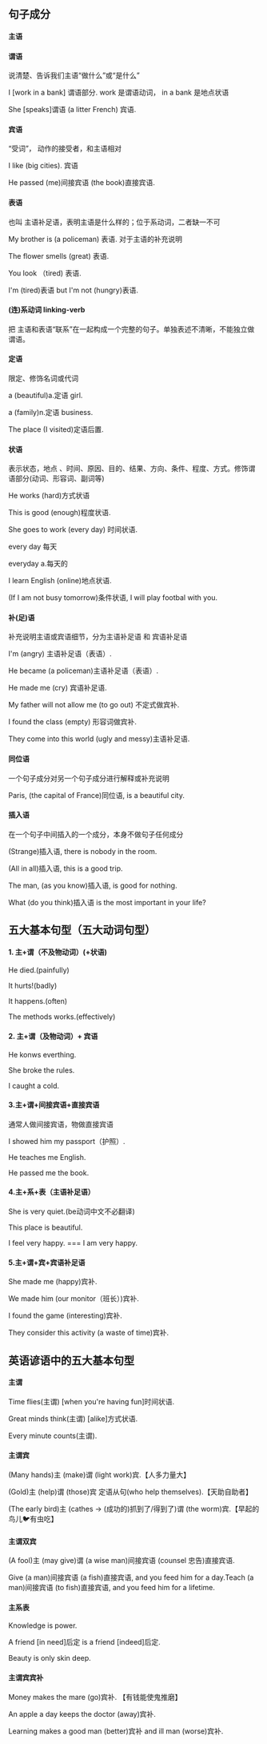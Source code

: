 ## 句子成分

#### 主语


#### 谓语

说清楚、告诉我们主语“做什么”或“是什么”

I [work in a bank] 谓语部分. work 是谓语动词， in a bank  是地点状语

She [speaks]谓语 (a litter French) 宾语.

#### 宾语

“受词”， 动作的接受者，和主语相对

I like (big cities). 宾语

He passed (me)间接宾语 (the book)直接宾语.

#### 表语

也叫 主语补足语，表明主语是什么样的；位于系动词，二者缺一不可

My brother is (a policeman) 表语. 对于主语的补充说明

The flower smells (great) 表语.

You look （tired) 表语.  

I'm (tired)表语 but I'm not (hungry)表语.

####  (连)系动词 linking-verb

把 主语和表语“联系”在一起构成一个完整的句子。单独表述不清晰，不能独立做谓语。

#### 定语

限定、修饰名词或代词

a (beautiful)a.定语 girl.

a (family)n.定语 business.

The place (I visited)定语后置.

#### 状语

表示状态，地点 、时间、原因、目的、结果、方向、条件、程度、方式。修饰谓语部分(动词、形容词、副词等)

He works (hard)方式状语

This is good (enough)程度状语.

She goes to work (every day) 时间状语.

every day 每天

everyday a.每天的

I learn English (online)地点状语.

(If I am not busy tomorrow)条件状语, I will play footbal with you.

#### 补(足)语

补充说明主语或宾语细节，分为主语补足语 和 宾语补足语

I'm (angry) 主语补足语（表语）.

He became (a policeman)主语补足语（表语）.

He made me (cry) 宾语补足语.

My father will not allow me (to go out) 不定式做宾补.

I found the class (empty) 形容词做宾补.

They come into this world (ugly and messy)主语补足语.

#### 同位语

一个句子成分对另一个句子成分进行解释或补充说明

Paris, (the capital of France)同位语, is a beautiful city.

#### 插入语

在一个句子中间插入的一个成分，本身不做句子任何成分

(Strange)插入语, there is nobody in the room.

(All in all)插入语, this is a good trip.

The man, (as you know)插入语, is good for nothing.

What (do you think)插入语 is the most important in your life?

## 五大基本句型（五大动词句型）

#### 1. 主+谓（不及物动词）(+状语)

He died.(painfully)

It hurts!(badly)

It happens.(often)

The methods works.(effectively)

#### 2. 主+谓（及物动词）+ 宾语

He konws everthing.

She broke the rules.

I caught a cold.

#### 3.主+谓+间接宾语+直接宾语

通常人做间接宾语，物做直接宾语

I showed him my passport（护照）.

He teaches me English.

He passed me the book.

#### 4.主+系+表（主语补足语）

She is very quiet.(be动词中文不必翻译)

This place is beautiful.

I feel very happy. ===   I am very happy.


#### 5.主+谓+宾+宾语补足语

She made me (happy)宾补.

We made him (our monitor（班长）)宾补.

I found the game (interesting)宾补.

They consider this activity (a waste of time)宾补.

## 英语谚语中的五大基本句型

#### 主谓

Time flies(主谓) [when you're having fun]时间状语.

Great minds think(主谓) [alike]方式状语.

Every minute counts(主谓).

#### 主谓宾

(Many hands)主 (make)谓 (light work)宾.【人多力量大】

(Gold)主 (help)谓 (those)宾 定语从句(who help themselves).【天助自助者】

(The early bird)主 (cathes -> (成功的)抓到了/得到了)谓 (the worm)宾.【早起的鸟儿🐦有虫吃】

#### 主谓双宾

(A fool)主 (may give)谓 (a wise man)间接宾语 (counsel 忠告)直接宾语.

Give (a man)间接宾语 (a fish)直接宾语, and you feed him for a day.Teach (a man)间接宾语 (to fish)直接宾语, and you feed him for a lifetime.

#### 主系表

Knowledge is power.

A friend [in need]后定 is a friend [indeed]后定.

Beauty is only skin deep.

#### 主谓宾宾补

Money makes the mare (go)宾补. 【有钱能使鬼推磨】

An apple a day keeps the doctor (away)宾补.

Learning makes a good man (better)宾补 and ill man (worse)宾补.